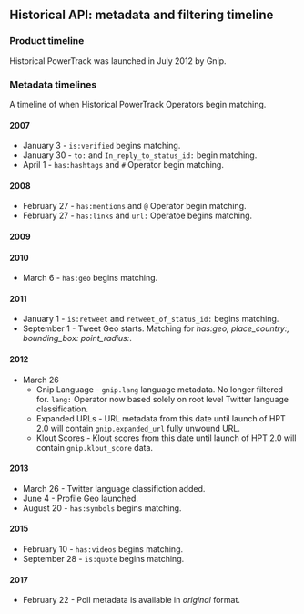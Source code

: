 ## Historical API: metadata and filtering timeline  <a id="hptTimeline" class="tall">&nbsp;</a>

### Product timeline

Historical PowerTrack was launched in July 2012 by Gnip. 


### Metadata timelines

A timeline of when Historical PowerTrack Operators begin matching. 

#### 2007
+ January 3 - ```is:verified``` begins matching.
+ January 30 - ```to:``` and ```In_reply_to_status_id:``` begin matching.
+ April 1 - ```has:hashtags``` and ```#``` Operator begin matching.


#### 2008
+ February 27 - ```has:mentions``` and ```@``` Operator begin matching.
+ February 27 - ```has:links``` and ```url:``` Operatoe begins matching.

#### 2009 

#### 2010
+ March 6 - ```has:geo``` begins matching. 

#### 2011
+ January 1 - ```is:retweet``` and ```retweet_of_status_id:``` begins matching.
+ September 1 - Tweet Geo starts. Matching for *has:geo, place_country:, bounding_box: point_radius:*.

#### 2012
+ March 26 
    - Gnip Language - ```gnip.lang``` language metadata. No longer filtered for. ```lang:``` Operator now based solely on root level Twitter language classification. 
    - Expanded URLs - URL metadata from this date until launch of HPT 2.0 will contain ```gnip.expanded_url``` fully unwound URL. 
    - Klout Scores - Klout scores from this date until launch of HPT 2.0 will contain ```gnip.klout_score``` data.

#### 2013
+ March 26 - Twitter language classifiction added. 
+ June 4 - Profile Geo launched.
+ August 20 - ```has:symbols``` begins matching.

#### 2015
+ February 10 - ```has:videos``` begins matching. 
+ September 28 - ```is:quote``` begins matching. 

#### 2017
+ February 22 - Poll metadata is available in *original* format. 

